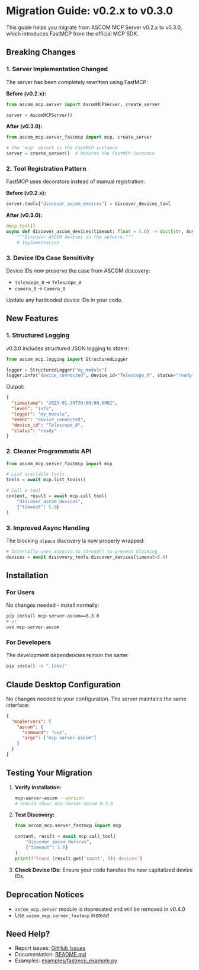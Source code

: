 # Migration Guide: v0.2.x to v0.3.0

This guide helps you migrate from ASCOM MCP Server v0.2.x to v0.3.0, which introduces FastMCP from the official MCP SDK.

## Breaking Changes

### 1. Server Implementation Changed

The server has been completely rewritten using FastMCP:

**Before (v0.2.x):**
```python
from ascom_mcp.server import AscomMCPServer, create_server

server = AscomMCPServer()
```

**After (v0.3.0):**
```python
from ascom_mcp.server_fastmcp import mcp, create_server

# The 'mcp' object is the FastMCP instance
server = create_server()  # Returns the FastMCP instance
```

### 2. Tool Registration Pattern

FastMCP uses decorators instead of manual registration:

**Before (v0.2.x):**
```python
server.tools["discover_ascom_devices"] = discover_devices_tool
```

**After (v0.3.0):**
```python
@mcp.tool()
async def discover_ascom_devices(timeout: float = 5.0) -> dict[str, Any]:
    """Discover ASCOM devices on the network."""
    # Implementation
```

### 3. Device IDs Case Sensitivity

Device IDs now preserve the case from ASCOM discovery:

- `telescope_0` → `Telescope_0`
- `camera_0` → `Camera_0`

Update any hardcoded device IDs in your code.

## New Features

### 1. Structured Logging

v0.3.0 includes structured JSON logging to stderr:

```python
from ascom_mcp.logging import StructuredLogger

logger = StructuredLogger("my_module")
logger.info("device_connected", device_id="Telescope_0", status="ready")
```

Output:
```json
{
  "timestamp": "2025-01-30T20:00:00.000Z",
  "level": "info",
  "logger": "my_module",
  "event": "device_connected",
  "device_id": "Telescope_0",
  "status": "ready"
}
```

### 2. Cleaner Programmatic API

```python
from ascom_mcp.server_fastmcp import mcp

# List available tools
tools = await mcp.list_tools()

# Call a tool
content, result = await mcp.call_tool(
    "discover_ascom_devices",
    {"timeout": 5.0}
)
```

### 3. Improved Async Handling

The blocking `alpaca` discovery is now properly wrapped:

```python
# Internally uses asyncio.to_thread() to prevent blocking
devices = await discovery_tools.discover_devices(timeout=5.0)
```

## Installation

### For Users

No changes needed - install normally:

```bash
pip install mcp-server-ascom==0.3.0
# or
uvx mcp-server-ascom
```

### For Developers

The development dependencies remain the same:

```bash
pip install -e ".[dev]"
```

## Claude Desktop Configuration

No changes needed to your configuration. The server maintains the same interface:

```json
{
  "mcpServers": {
    "ascom": {
      "command": "uvx",
      "args": ["mcp-server-ascom"]
    }
  }
}
```

## Testing Your Migration

1. **Verify Installation:**
   ```bash
   mcp-server-ascom --version
   # Should show: mcp-server-ascom 0.3.0
   ```

2. **Test Discovery:**
   ```python
   from ascom_mcp.server_fastmcp import mcp
   
   content, result = await mcp.call_tool(
       "discover_ascom_devices",
       {"timeout": 5.0}
   )
   print(f"Found {result.get('count', 0)} devices")
   ```

3. **Check Device IDs:**
   Ensure your code handles the new capitalized device IDs.

## Deprecation Notices

- `ascom_mcp.server` module is deprecated and will be removed in v0.4.0
- Use `ascom_mcp.server_fastmcp` instead

## Need Help?

- Report issues: [GitHub Issues](https://github.com/your-org/mcp-server-ascom/issues)
- Documentation: [README.md](../README.md)
- Examples: [examples/fastmcp_example.py](../examples/fastmcp_example.py)